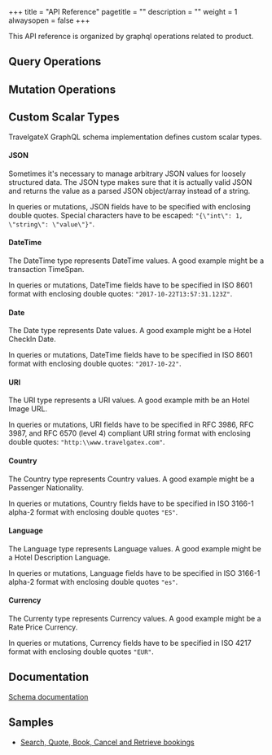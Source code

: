 +++
title = "API Reference"
pagetitle = ""
description = ""
weight = 1
alwaysopen = false
+++

This API reference is organized by graphql operations related to product.

## Query Operations



## Mutation Operations



## Custom Scalar Types

TravelgateX GraphQL schema implementation defines custom scalar types.

#### JSON

Sometimes it's necessary to manage arbitrary JSON values for loosely structured data. The JSON type makes sure that it is actually valid JSON and returns the value as a parsed JSON object/array instead of a string.

In queries or mutations, JSON fields have to be specified with enclosing double quotes. Special characters have to be escaped: `"{\"int\": 1, \"string\": \"value\"}"`.

#### DateTime

The DateTime type represents DateTime values. A good example might be a transaction TimeSpan.

In queries or mutations, DateTime fields have to be specified in ISO 8601 format with enclosing double quotes: `"2017-10-22T13:57:31.123Z"`.

#### Date
The Date type represents Date values. A good example might be a Hotel CheckIn Date.

In queries or mutations, DateTime fields have to be specified in ISO 8601 format with enclosing double quotes: `"2017-10-22"`.

#### URI
The URI type represents a URI values. A good example mith be an Hotel Image URL.

In queries or mutations, URI fields have to be specified in RFC 3986, RFC 3987, and RFC 6570 (level 4) compliant URI string format with enclosing double quotes: `"http:\\www.travelgatex.com"`.

#### Country
The Country type represents Country values. A good example might be a Passenger Nationality.

In queries or mutations, Country fields have to be specified in ISO 3166-1 alpha-2 format with enclosing double quotes `"ES"`.

#### Language
The Language type represents Language values. A good example might be a Hotel Description Language.

In queries or mutations, Language fields have to be specified in ISO 3166-1 alpha-2 format with enclosing double quotes `"es"`.

#### Currency
The Currenty type represents Currency values. A good example might be a Rate Price Currency.

In queries or mutations, Currency fields have to be specified in ISO 4217 format with enclosing double quotes `"EUR"`.

## Documentation
[Schema documentation](/graphql-api/travelgatex-graphql-api/#documentation)

## Samples
* [Search, Quote, Book, Cancel and Retrieve bookings](https://graphqlbin.com/JYRtB)

